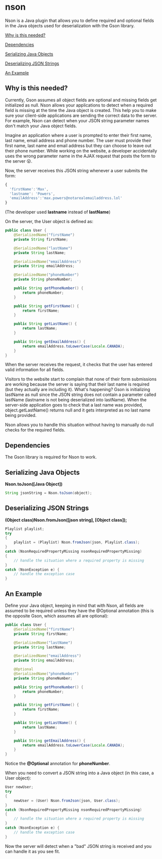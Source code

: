 # nson
Nson is a Java plugin that allows you to define required and optional fields in the Java objects used for deserialization with the Gson library.

[Why is this needed?](#why-is-this-needed)

[Dependencies](#dependencies)

[Serializing Java Objects](#serializing-java-objects)

[Deserializing JSON Strings](#deserializing-json-strings)

[An Example](#an-example)

## Why is this needed?
Currently, Gson assumes all object fields are optional and missing fields get initialized as null. Nson allows your applications to detect when a required field is missing at the time the Java object is created.  This help you to make sure your client-side applications are sending the correct data to the server. For example, Nson can detect when your JSON string parameter names don't match your Java object fields.

Imagine an application where a user is prompted to enter their first name, last name, email address and phone number. The user must provide their first name, last name and email address but they can choose to leave out their phone number. While working on the website, a developer accidentally uses the wrong parameter name in the AJAX request that posts the form to the server :open_mouth:. 

Now, the server receives this JSON string whenever a user submits the form:
```javascript
{
  'firstName':'Max',
  'lastname': 'Powers',
  'emailAddress':'max.powers@notarealemailaddress.lol'
}
```
(The developer used __lastname__ instead of __lastName__)

On the server, the User object is defined as:
```java
public class User {
    @SerializedName("firstName")
    private String firstName;

    @SerializedName("lastName")
    private String lastName;

    @SerializedName("emailAddress")
    private String emailAddress;

    @SerializedName("phoneNumber")
    private String phoneNumber;

    public String getPhoneNumber() {
        return phoneNumber;
    }

    public String getFirstName() {
        return firstName;
    }

    public String getLastName() {
        return lastName;
    }

    public String getEmailAddress() {
        return emailAddress.toLowerCase(Locale.CANADA);
    }
}
```
When the server receives the request, it checks that the user has entered valid information for all fields.

Visitors to the website start to complain that none of their form submissions are working because the server is saying that their last name is required (but they actually are including it).  What's happening?  Gson is initializing lastName as null since the JSON string does not contain a parameter called lastName (lastname is not being deserialized into lastName). When the server-side application goes to check that a last name was provided, object.getLastName() returns null and it gets interpreted as no last name being provided.

Nson allows you to handle this situation without having to manually do null checks for the required fields.


## Dependencies
The Gson library is required for Nson to work.

## Serializing Java Objects
__Nson.toJson([Java Object])__
```java
String jsonString = Nson.toJson(object);
```

## Deserializing JSON Strings
__(Object class)Nson.fromJson([json string], [Object class]);__
```java
Playlist playlist;
try
{
    playlist = (Playlist) Nson.fromJson(json, Playlist.class);
}
catch (NsonRequiredPropertyMissing nsonRequiredPropertyMissing)
{
    // handle the situation where a required property is missing
}
catch (NsonException e) {
    // handle the exception case
}
```

## An Example
Define your Java object, keeping in mind that with Nson, all fields are assumed to be required unless they have the @Optional annotation (this is the opposite Gson, which assumes all are optional):
```java
public class User {
    @SerializedName("firstName")
    private String firstName;

    @SerializedName("lastName")
    private String lastName;

    @SerializedName("emailAddress")
    private String emailAddress;

    @Optional
    @SerializedName("phoneNumber")
    private String phoneNumber;

    public String getPhoneNumber() {
        return phoneNumber;
    }

    public String getFirstName() {
        return firstName;
    }

    public String getLastName() {
        return lastName;
    }

    public String getEmailAddress() {
        return emailAddress.toLowerCase(Locale.CANADA);
    }
}
```
Notice the __@Optional__ annotation for __phoneNumber__. 

When you need to convert a JSON string into a Java object (in this case, a User object):
```java
User newUser;
try
{
    newUser = (User) Nson.fromJson(json, User.class);
}
catch (NsonRequiredPropertyMissing nsonRequiredPropertyMissing)
{
    // handle the situation where a required property is missing
}
catch (NsonException e) {
    // handle the exception case
}
```

Now the server will detect when a "bad" JSON string is received and you can handle it as you see fit.


